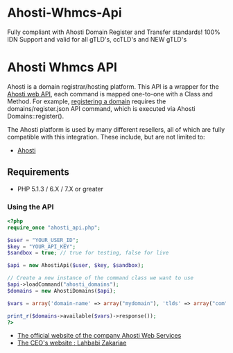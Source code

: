 # Ahosti-Whmcs-Api
Fully compliant with Ahosti Domain Register and Transfer standards! 100% IDN Support and valid for all gTLD's, ccTLD's and NEW gTLD's

# Ahosti Whmcs API #

Ahosti is a domain registrar/hosting platform. This API is a wrapper for the [Ahosti web API](http://manage.ahosti.com/kb/answer/744), each command is mapped one-to-one with a Class and Method. For example, [registering a domain](http://manage.ahosti.com/kb/answer/752) requires the domains/register.json API command, which is executed via Ahosti Domains::register().

The Ahosti platform is used by many different resellers, all of which are fully compatible with this integration. These include, but are not limited to:

- [Ahosti](http://manage.ahosti.com/kb/answer/744)


## Requirements ##

* PHP 5.1.3 / 6.X / 7.X or greater

### Using the API ###

```php
<?php
require_once "ahosti_api.php";

$user = "YOUR_USER_ID";
$key = "YOUR_API_KEY";
$sandbox = true; // true for testing, false for live

$api = new AhostiApi($user, $key, $sandbox);

// Create a new instance of the command class we want to use
$api->loadCommand("ahosti_domains");
$domains = new AhostiDomains($api);

$vars = array('domain-name' => array("mydomain"), 'tlds' => array("com"));

print_r($domains->available($vars)->response());
?>
```

- [The official website of the company Ahosti Web Services](http://ahosti.com/)
- [The CEO's website : Lahbabi Zakariae ](http://lahbabiceo.com)




